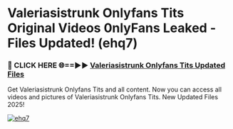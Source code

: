 # Valeriasistrunk Onlyfans Tits Original Videos 0nlyFans Leaked - Files Updated! (ehq7)

<h3>🔴 CLICK HERE 🌐==►► <a href="https://tinyurl.com/x26r9saj" rel="nofollow">Valeriasistrunk Onlyfans Tits Updated Files</a></h3>

Get Valeriasistrunk Onlyfans Tits and all content. Now you can access all videos and pictures of Valeriasistrunk Onlyfans Tits. New Updated Files 2025!

[![ehq7](https://i.imgur.com/LkgZPqh.gif)](https://tinyurl.com/x26r9saj)
